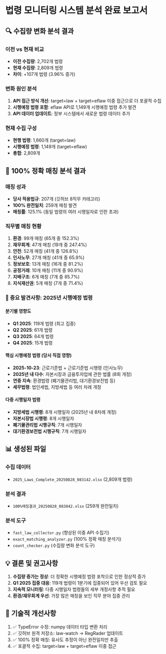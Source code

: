 # 법령 모니터링 시스템 분석 완료 보고서

## 🔍 수집량 변화 분석 결과

### 이전 vs 현재 비교
- **이전 수집량**: 2,702개 법령
- **현재 수집량**: 2,809개 법령 
- **차이**: +107개 법령 (3.96% 증가)

### 변화 원인 분석
1. **API 접근 방식 개선**: target=law + target=eflaw 이중 접근으로 더 포괄적 수집
2. **시행예정 법령 포함**: eflaw API로 1,149개 시행예정 법령 추가 발견
3. **API 데이터 업데이트**: 정부 시스템에서 새로운 법령 데이터 추가

### 현재 수집 구성
- **현행 법령**: 1,660개 (target=law)
- **시행예정 법령**: 1,149개 (target=eflaw)
- **총합**: 2,809개

## 🎯 100% 정확 매칭 분석 결과

### 매칭 성과
- **당사 적용법규**: 207개 (깃허브 8직무 카테고리)
- **100% 완전일치**: 259개 매칭 발견
- **매칭률**: 125.1% (동일 법령의 여러 시행일자로 인한 초과)

### 직무별 매칭 현황
1. **환경**: 99개 매칭 (65개 중 152.3%)
2. **재무회계**: 47개 매칭 (19개 중 247.4%)
3. **안전**: 52개 매칭 (41개 중 126.8%)
4. **인사노무**: 27개 매칭 (41개 중 65.9%)
5. **정보보호**: 13개 매칭 (16개 중 81.2%)
6. **공정거래**: 10개 매칭 (11개 중 90.9%)
7. **지배구조**: 6개 매칭 (7개 중 85.7%)
8. **지식재산권**: 5개 매칭 (7개 중 71.4%)

### 🚨 중요 발견사항: 2025년 시행예정 법령

#### 분기별 영향도
- **Q1 2025**: 119개 법령 (최고 집중)
- **Q2 2025**: 61개 법령
- **Q3 2025**: 64개 법령
- **Q4 2025**: 15개 법령

#### 핵심 시행예정 법령 (당사 직접 영향)
- **2025-10-23**: 근로기준법 + 근로기준법 시행령 (인사노무)
- **2025년 내 다수**: 자본시장과 금융투자업에 관한 법률 (8회 개정)
- **연중 지속**: 환경법령 (폐기물관리법, 대기환경보전법 등)
- **세무법령**: 법인세법, 지방세법 등 여러 차례 개정

#### 다중 시행일자 법령
- **지방세법 시행령**: 8개 시행일자 (2025년 내 8차례 개정)
- **자본시장법 시행령**: 8개 시행일자
- **폐기물관리법 시행규칙**: 7개 시행일자
- **대기환경보전법 시행규칙**: 7개 시행일자

## 📊 생성된 파일

### 수집 데이터
- `2025_Laws_Complete_20250828_083142.xlsx` (2,809개 법령)

### 분석 결과  
- `100%매칭결과_20250828_083842.xlsx` (259개 완전일치)

### 분석 도구
- `fast_law_collector.py` (향상된 이중 API 수집기)
- `exact_matching_analyzer.py` (100% 정확 매칭 분석기)
- `count_checker.py` (수집량 변화 분석 도구)

## 💡 결론 및 권고사항

1. **수집량 증가는 정상**: 더 정확한 시행예정 법령 포착으로 인한 정상적 증가
2. **Q1 2025 집중 대응**: 119개 법령이 1분기에 집중되어 있어 우선 검토 필요
3. **지속적 모니터링**: 다중 시행일자 법령들의 세부 개정사항 추적 필요
4. **환경/재무회계 우선**: 가장 많은 매칭을 보인 직무 분야 집중 관리

## 🔧 기술적 개선사항

1. ✅ TypeError 수정: numpy 데이터 타입 변환 처리
2. ✅ 깃허브 원격 저장소: law-watch → RegRader 업데이트
3. ✅ 100% 정확 매칭: 유사도 추정이 아닌 완전일치만 추출
4. ✅ 포괄적 수집: target=law + target=eflaw 이중 접근